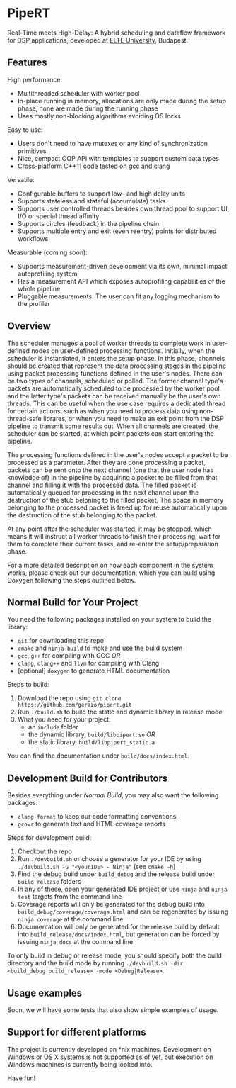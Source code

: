 # PipeRT

Real-Time meets High-Delay: A hybrid scheduling and dataflow framework for DSP applications, developed at [ELTE University](https://www.elte.hu/), Budapest.

## Features

High performance:
  - Multithreaded scheduler with worker pool
  - In-place running in memory, allocations are only made during the setup phase, none are made during the running phase
  - Uses mostly non-blocking algorithms avoiding OS locks

Easy to use:
  - Users don't need to have mutexes or any kind of synchronization primitives
  - Nice, compact OOP API with templates to support custom data types
  - Cross-platform C++11 code tested on gcc and clang

Versatile:
  - Configurable buffers to support low- and high delay units
  - Supports stateless and stateful (accumulate) tasks
  - Supports user controlled threads besides own thread pool to support UI, I/O or special thread affinity
  - Supports circles (feedback) in the pipeline chain
  - Supports multiple entry and exit (even reentry) points for distributed workflows

Measurable (coming soon):
  - Supports measurement-driven development via its own, minimal impact autoprofiling system
  - Has a measurement API which exposes autoprofiling capabilities of the whole pipeline
  - Pluggable measurements: The user can fit any logging mechanism to the profiler

## Overview

The scheduler manages a pool of worker threads to complete work in user-defined nodes on user-defined processing functions. Initially, when the scheduler is instantiated, it enters the setup phase. In this phase, channels should be created that represent the data processing stages in the pipeline using packet processing functions defined in the user's nodes. There can be two types of channels, scheduled or polled. The former channel type's packets are automatically scheduled to be processed by the worker pool, and the latter type's packets can be received manually be the user's own threads. This can be useful when the use case requires a dedicated thread for certain actions, such as when you need to process data using non-thread-safe librares, or when you need to make an exit point from the DSP pipeline to transmit some results out. When all channels are created, the scheduler can be started, at which point packets can start entering the pipeline.

The processing functions defined in the user's nodes accept a packet to be processed as a parameter. After they are done processing a packet, packets can be sent onto the next channel (one that the user node has knowledge of) in the pipeline by acquiring a packet to be filled from that channel and filling it with the processed data. The filled packet is automatically queued for processing in the next channel upon the destruction of the stub beloning to the filled packet. The space in memory belonging to the processed packet is freed up for reuse automatically upon the destruction of the stub belonging to the packet.

At any point after the scheduler was started, it may be stopped, which means it will instruct all worker threads to finish their processing, wait for them to complete their current tasks, and re-enter the setup/preparation phase.

For a more detailed description on how each component in the system works, please check out our documentation, which you can build using Doxygen following the steps outlined below.

## Normal Build for Your Project

You need the following packages installed on your system to build the library:
  - `git` for downloading this repo
  - `cmake` and `ninja-build` to make and use the build system
  - `gcc`, `g++` for compiling with GCC _OR_
  - `clang`, `clang++` and `llvm` for compiling with Clang
  - \[optional\] `doxygen` to generate HTML documentation

Steps to build:
1. Download the repo using `git clone https://github.com/gerazo/pipert.git`
2. Run `./build.sh` to build the static and dynamic library in release mode
3. What you need for your project:
    - an `include` folder
    - the dynamic library, `build/libpipert.so` _OR_
    - the static library, `build/libpipert_static.a`
 
You can find the documentation under `build/docs/index.html`.

## Development Build for Contributors

Besides everything under _Normal Build_, you may also want the following packages:
  - `clang-format` to keep our code formatting conventions
  - `gcovr` to generate text and HTML coverage reports

Steps for development build:
1. Checkout the repo
2. Run `./devbuild.sh` or choose a generator for your IDE by using `./devbuild.sh -G "<yourIDE> - Ninja"` (see `cmake -h`)
3. Find the debug build under `build_debug` and the release build under `build_release` folders
4. In any of these, open your generated IDE project or use `ninja` and `ninja test` targets from the command line
5. Coverage reports will only be generated for the debug build into `build_debug/coverage/coverage.html` and can be regenerated by issuing `ninja coverage` at the command line
6. Documentation will only be generated for the release build by default into `build_release/docs/index.html`, but generation can be forced by issuing `ninja docs` at the command line

To only build in debug or release mode, you should specify both the build directory and the build mode by running `./devbuild.sh -dir <build_debug|build_release> -mode <Debug|Release>`.

## Usage examples

Soon, we will have some tests that also show simple examples of usage.

## Support for different platforms

The project is currently developed on *nix machines. Development on Windows or OS X systems is not supported as of yet, but execution on Windows machines is currently being looked into.

Have fun!